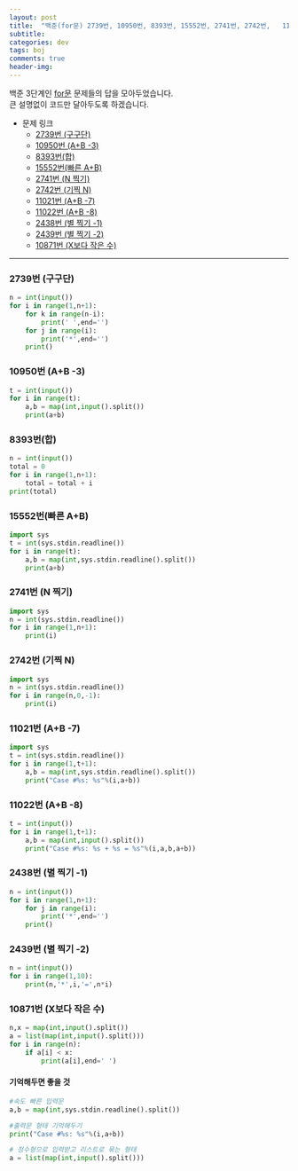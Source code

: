 ```yaml
---
layout: post
title:  "백준(for문) 2739번, 10950번, 8393번, 15552번, 2741번, 2742번, 	11021번, 11022번, 2438번, 2439번, 10871번 (파이썬)"
subtitle:   
categories: dev
tags: boj
comments: true
header-img: 
---
```

백준 3단계인 [for문](https://www.acmicpc.net/step/3) 문제들의 답을 모아두었습니다.  
큰 설명없이 코드만 달아두도록 하겠습니다.  
  
+ 문제 링크  
    - [2739번 (구구단)](https://www.acmicpc.net/problem/2739)  
    - [10950번 (A+B -3)](https://www.acmicpc.net/problem/10950)  
    - [8393번(합)](https://www.acmicpc.net/problem/8393)  
    - [15552번(빠른 A+B)](https://www.acmicpc.net/problem/15552) 
    - [2741번 (N 찍기)](https://www.acmicpc.net/problem/2741)
    - [2742번 (기찍 N)](https://www.acmicpc.net/problem/2742)
    - [11021번 (A+B -7)](https://www.acmicpc.net/problem/11021)
    - [11022번 (A+B -8)](https://www.acmicpc.net/problem/11022)
    - [2438번 (별 찍기 -1)](https://www.acmicpc.net/problem/2438)
    - [2439번 (별 찍기 -2)](https://www.acmicpc.net/problem/2439)
    - [10871번 (X보다 작은 수)](https://www.acmicpc.net/problem/10871)

---

### 2739번 (구구단)
```python
n = int(input())
for i in range(1,n+1):
    for k in range(n-i):
        print(' ',end='')
    for j in range(i):
        print('*',end='')
    print()
```
### 10950번 (A+B -3)
```python
t = int(input())
for i in range(t):
    a,b = map(int,input().split())
    print(a+b)
```
### 8393번(합)
```python
n = int(input())
total = 0
for i in range(1,n+1):
    total = total + i
print(total)
```
### 15552번(빠른 A+B) 
```python
import sys
t = int(sys.stdin.readline())
for i in range(t):
    a,b = map(int,sys.stdin.readline().split())
    print(a+b)
```
### 2741번 (N 찍기) 
```python
import sys
n = int(sys.stdin.readline())
for i in range(1,n+1):
    print(i)
```
### 2742번 (기찍 N)
```python
import sys
n = int(sys.stdin.readline())
for i in range(n,0,-1):
    print(i)
```
### 11021번 (A+B -7) 
```python
import sys
t = int(sys.stdin.readline())
for i in range(1,t+1):
    a,b = map(int,sys.stdin.readline().split())
    print("Case #%s: %s"%(i,a+b))
```
### 11022번 (A+B -8)
```python
t = int(input())
for i in range(1,t+1):
    a,b = map(int,input().split())
    print("Case #%s: %s + %s = %s"%(i,a,b,a+b))
```
### 2438번 (별 찍기 -1) 
```python
n = int(input())
for i in range(1,n+1):
    for j in range(i):
        print('*',end='')
    print()
```
### 2439번 (별 찍기 -2) 
```python
n = int(input())
for i in range(1,10):
    print(n,'*',i,'=',n*i)
```
### 10871번 (X보다 작은 수)
```python
n,x = map(int,input().split())
a = list(map(int,input().split()))
for i in range(n):
    if a[i] < x:
        print(a[i],end=' ')
```
#### 기억해두면 좋을 것
```python
#속도 빠른 입력문
a,b = map(int,sys.stdin.readline().split())

#출력문 형태 기억해두기
print("Case #%s: %s"%(i,a+b))

# 정수형으로 입력받고 리스트로 묶는 형태
a = list(map(int,input().split()))
```